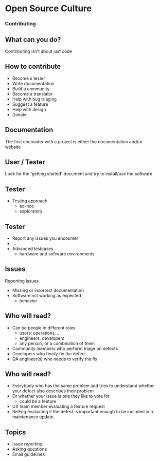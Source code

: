 # Open Source Culture

### Contributing


## What can you do?
Contributing isn't about just code


## How to contribute

  * Become a tester
  * Write documentation
  * Build a community
  * Become a translator
  * Help with bug triaging
  * Suggest a feature
  * Help with design
  * Donate


## Documentation
The first encounter with a project is either the documentation and/or website


## User / Tester
Look for the 'getting started' document and try to install/use the software


## Tester

  * Testing approach
    * ad-hoc
    * exploratory


## Tester

  * Report any issues you encounter
  * ...
  * Advanced testcases
    * hardware and software environments


## Issues
Reporting issues

  * Missing or incorrect documentation
  * Software not working as expected
    * behavior


## Who will read?

  * Can be people in different roles
    * users: operations, ...
    * engineers: developers
    * any person, or a combination of them
  * Community members who perform triage on defects
  * Developers who finally fix the defect
  * QA engineer(s) who needs to verify the fix


## Who will read?

  * Everybody who has the same problem and tries to understand whether
    your defect also describes their problem
  * Or whether your issue is one they like to vote for
    * could be a feature
  * UX team member evaluating a feature request
  * RelEng evaluating if the defect is important enough to be included
    in a maintenance update.


## Topics

  * Issue reporting
  * Asking questions
  * Email guidelines

